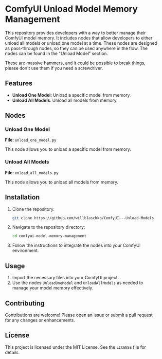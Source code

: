 # ComfyUI Unload Model Memory Management

This repository provides developers with a way to better manage their ComfyUI model memory. It includes nodes that allow developers to either unload all models or unload one model at a time. These nodes are designed as pass-through nodes, so they can be used anywhere in the flow. The nodes can be found in the "Unload Model" section.

These are massive hammers, and it could be possible to break things, please don't use them if you need a screwdriver.

## Features

- **Unload One Model**: Unload a specific model from memory.
- **Unload All Models**: Unload all models from memory.

## Nodes

### Unload One Model

**File**: `unload_one_model.py`

This node allows you to unload a specific model from memory.

### Unload All Models

**File**: `unload_all_models.py`

This node allows you to unload all models from memory.

## Installation

1. Clone the repository:
    ```sh
    git clone https://github.com/willblaschko/ComfyUI---Unload-Models
    ```
2. Navigate to the repository directory:
    ```sh
    cd comfyui-model-memory-management
    ```
3. Follow the instructions to integrate the nodes into your ComfyUI environment.

## Usage

1. Import the necessary files into your ComfyUI project.
2. Use the nodes `UnloadOneModel` and `UnloadAllModels` as needed to manage your model memory effectively.

## Contributing

Contributions are welcome! Please open an issue or submit a pull request for any changes or enhancements.

## License

This project is licensed under the MIT License. See the `LICENSE` file for details.
